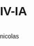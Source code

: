 # IV-IA
nicolas 
 <style>
        /* Estilo general del cuerpo */
        body {
            margin: 0;
            padding: 0;
            font-family: Arial, sans-serif;
            min-height: 50vh; /* Asegura que el contenido mínimo sea el tamaño de la pantalla */
            display: flex;
            flex-direction: column;
        }

        /* Estilo para el contenido principal */
        .content {
            flex: 1; /* Hace que el contenido ocupe el espacio disponible */
        }

        /* Estilo para el pie de página */
        .footer {
            position: relative;
            bottom: 0;
            width: 100%;
            background-color: #333;
            color: #fff;
            text-align: center;
            padding: 10px 0;
            font-size: 14px;
        }

        .footer a {
            color: #fff;
            text-decoration: none;
        }
    </style>

